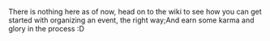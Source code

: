There is nothing here as of now, head on to the wiki to see how you can get started with organizing an event, the right way;And earn some karma and glory in the process :D
